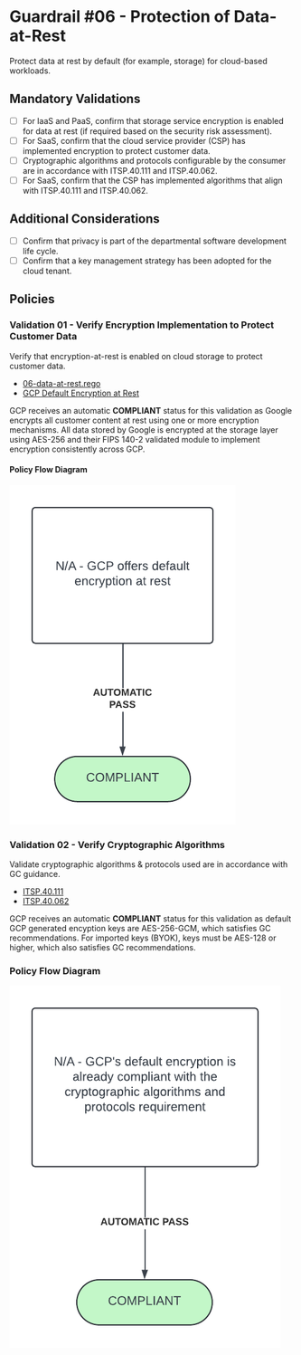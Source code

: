 # Guardrail #06 -  Protection of Data-at-Rest

Protect data at rest by default (for example, storage) for cloud-based workloads.

## Mandatory Validations

- [ ] For IaaS and PaaS, confirm that storage service encryption is enabled for data at rest (if required based on the security risk assessment).
- [ ] For SaaS, confirm that the cloud service provider (CSP) has implemented encryption to protect customer data.
- [ ] Cryptographic algorithms and protocols configurable by the consumer are in accordance with ITSP.40.111 and ITSP.40.062.
- [ ] For SaaS, confirm that the CSP has implemented algorithms that align with ITSP.40.111 and ITSP.40.062.

## Additional Considerations

- [ ] Confirm that privacy is part of the departmental software development life cycle.
- [ ] Confirm that a key management strategy has been adopted for the cloud tenant.

## Policies

### Validation 01 - Verify Encryption Implementation to Protect Customer Data

Verify that encryption-at-rest is enabled on cloud storage to protect customer data.

- [06-data-at-rest.rego](./06-data-at-rest.rego)
- [GCP Default Encryption at Rest](https://cloud.google.com/docs/security/encryption/default-encryption)

GCP receives an automatic **COMPLIANT** status for this validation as Google encrypts all customer content at rest using one or more encryption mechanisms.  All data stored by Google is encrypted at the storage layer using AES-256 and their FIPS 140-2 validated module to implement encryption consistently across GCP.

#### Policy Flow Diagram

![01-data-at-rest](../assets/policy_diagrams/GR06_01.png "01-data-at-rest")

### Validation 02 - Verify Cryptographic Algorithms

Validate cryptographic algorithms & protocols used are in accordance with GC guidance.

- [ITSP.40.111](https://www.cyber.gc.ca/en/guidance/cryptographic-algorithms-unclassified-protected-protected-b-information-itsp40111)
- [ITSP.40.062](https://www.cyber.gc.ca/en/guidance/guidance-securely-configuring-network-protocols-itsp40062)

GCP receives an automatic **COMPLIANT** status for this validation as default GCP generated encyption keys are AES-256-GCM, which satisfies GC recommendations.  For imported keys (BYOK), keys must be AES-128 or higher, which also satisfies GC recommendations.

### Policy Flow Diagram

![02-cryptographic-algorithms](../assets/policy_diagrams/GR06_02.png "02-cryptographic-algorithms")
